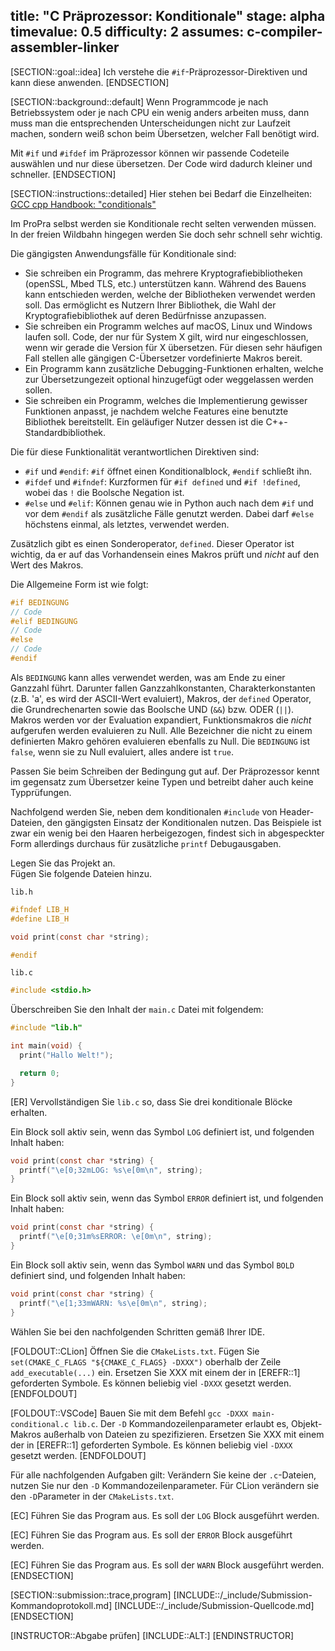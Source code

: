 title: "C Präprozessor: Konditionale"
stage: alpha
timevalue: 0.5
difficulty: 2
assumes: c-compiler-assembler-linker
---
[SECTION::goal::idea]
Ich verstehe die `#if`-Präprozessor-Direktiven und kann diese anwenden.
[ENDSECTION]


[SECTION::background::default]
Wenn Programmcode je nach Betriebssystem oder je nach CPU ein wenig anders arbeiten muss,
dann muss man die entsprechenden Unterscheidungen nicht zur Laufzeit machen,
sondern weiß schon beim Übersetzen, welcher Fall benötigt wird.

Mit `#if` und `#ifdef` im Präprozessor können wir passende Codeteile auswählen
und nur diese übersetzen. Der Code wird dadurch kleiner und schneller.
[ENDSECTION]

[SECTION::instructions::detailed]
Hier stehen bei Bedarf die Einzelheiten:
[GCC cpp Handbook: "conditionals"](https://gcc.gnu.org/onlinedocs/cpp/Conditionals.html)

Im ProPra selbst werden sie Konditionale recht selten verwenden müssen.
In der freien Wildbahn hingegen werden Sie doch sehr schnell sehr wichtig.

Die gängigsten Anwendungsfälle für Konditionale sind:

- Sie schreiben ein Programm, das mehrere Kryptografiebibliotheken (openSSL, Mbed TLS, etc.)
  unterstützen kann. Während des Bauens kann entschieden werden, welche der Bibliotheken verwendet
  werden soll.
  Das ermöglicht es Nutzern Ihrer Bibliothek, die Wahl der Kryptografiebibliothek auf deren
  Bedürfnisse anzupassen.
- Sie schreiben ein Programm welches auf macOS, Linux und Windows laufen soll.
  Code, der nur für System X gilt, wird nur eingeschlossen, wenn wir 
  gerade die Version für X übersetzen.
  Für diesen sehr häufigen Fall stellen alle gängigen C-Übersetzer vordefinierte Makros
  bereit.
- Ein Programm kann zusätzliche Debugging-Funktionen erhalten, welche zur Übersetzungezeit
  optional hinzugefügt oder weggelassen werden sollen.
- Sie schreiben ein Programm, welches die Implementierung gewisser Funktionen anpasst, je nachdem
  welche Features eine benutzte Bibliothek bereitstellt.
  Ein geläufiger Nutzer dessen ist die C++-Standardbibliothek.

Die für diese Funktionalität verantwortlichen Direktiven sind:

- `#if` und `#endif`: `#if` öffnet einen Konditionalblock, `#endif` schließt ihn.
- `#ifdef` und `#ifndef`: Kurzformen für `#if defined` und `#if !defined`, wobei das `!` die
  Boolsche Negation ist.
- `#else` und `#elif`: Können genau wie in Python auch nach dem `#if` und vor dem `#endif`
  als zusätzliche Fälle genutzt werden. Dabei darf `#else` höchstens einmal, als letztes, verwendet
  werden.

Zusätzlich gibt es einen Sonderoperator, `defined`. Dieser Operator ist wichtig, da er auf das
Vorhandensein eines Makros prüft und *nicht* auf den Wert des Makros.

Die Allgemeine Form ist wie folgt:
```c
#if BEDINGUNG
// Code
#elif BEDINGUNG
// Code
#else
// Code
#endif
```

Als `BEDINGUNG` kann alles verwendet werden, was am Ende zu einer Ganzzahl führt.
Darunter fallen Ganzzahlkonstanten, Charakterkonstanten (z.B. 'a', es wird der ASCII-Wert
evaluiert), Makros, der `defined` Operator, die Grundrechenarten sowie das Boolsche UND (`&&`) bzw.
ODER (`||`).
Makros werden vor der Evaluation expandiert, Funktionsmakros die *nicht* aufgerufen werden
evaluieren zu Null.
Alle Bezeichner die nicht zu einem definierten Makro gehören evaluieren ebenfalls zu Null.
Die `BEDINGUNG` ist `false`, wenn sie zu Null evaluiert, alles andere ist `true`.

Passen Sie beim Schreiben der Bedingung gut auf. Der Präprozessor kennt im gegensatz zum Übersetzer
keine Typen und betreibt daher auch keine Typprüfungen.

Nachfolgend werden Sie, neben dem konditionalen `#include` von Header-Dateien, den gängigsten
Einsatz der Konditionalen nutzen.
Das Beispiele ist zwar ein wenig bei den Haaren herbeigezogen, findest sich in abgespeckter Form
allerdings durchaus für zusätzliche `printf` Debugausgaben.

Legen Sie das Projekt an.  
Fügen Sie folgende Dateien hinzu.

`lib.h`
```c
#ifndef LIB_H
#define LIB_H

void print(const char *string);

#endif
```

 `lib.c`
```c
#include <stdio.h>

```

Überschreiben Sie den Inhalt der `main.c` Datei mit folgendem:
```c
#include "lib.h"

int main(void) {
  print("Hallo Welt!");

  return 0;
}
```

[ER] Vervollständigen Sie `lib.c` so, dass Sie drei konditionale Blöcke erhalten.

Ein Block soll aktiv sein, wenn das Symbol `LOG` definiert ist, und folgenden Inhalt haben:
```c
void print(const char *string) {
  printf("\e[0;32mLOG: %s\e[0m\n", string);
}
```
Ein Block soll aktiv sein, wenn das Symbol `ERROR` definiert ist, und folgenden Inhalt haben:
```c
void print(const char *string) {
  printf("\e[0;31m%sERROR: \e[0m\n", string);
}
```
Ein Block soll aktiv sein, wenn das Symbol `WARN` und das Symbol `BOLD` definiert sind, und folgenden
Inhalt haben:
```c
void print(const char *string) {
  printf("\e[1;33mWARN: %s\e[0m\n", string);
}
```

Wählen Sie bei den nachfolgenden Schritten gemäß Ihrer IDE.

[FOLDOUT::CLion]
Öffnen Sie die `CMakeLists.txt`.
Fügen Sie `set(CMAKE_C_FLAGS "${CMAKE_C_FLAGS} -DXXX")` oberhalb der Zeile `add_executable(...)`
ein.
Ersetzen Sie XXX mit einem der in [EREFR::1] geforderten Symbole.
Es können beliebig viel `-DXXX` gesetzt werden.
[ENDFOLDOUT]

[FOLDOUT::VSCode]
Bauen Sie mit dem Befehl `gcc -DXXX main-conditional.c lib.c`.
Der `-D` Kommandozeilenparameter erlaubt es, Objekt-Makros außerhalb von Dateien zu spezifizieren.
Ersetzen Sie XXX mit einem der in [EREFR::1] geforderten Symbole.
Es können beliebig viel `-DXXX` gesetzt werden.
[ENDFOLDOUT]

Für alle nachfolgenden Aufgaben gilt:
Verändern Sie keine der `.c`-Dateien, nutzen Sie nur den `-D` Kommandozeilenparameter.
Für CLion verändern sie den `-D`Parameter in der `CMakeLists.txt`.

[EC] Führen Sie das Program aus.
Es soll der `LOG` Block ausgeführt werden.

[EC] Führen Sie das Program aus.
Es soll der `ERROR` Block ausgeführt werden.

[EC] Führen Sie das Program aus.
Es soll der `WARN` Block ausgeführt werden.
[ENDSECTION]


[SECTION::submission::trace,program]
[INCLUDE::/_include/Submission-Kommandoprotokoll.md]
[INCLUDE::/_include/Submission-Quellcode.md]
[ENDSECTION]


[INSTRUCTOR::Abgabe prüfen]
[INCLUDE::ALT:]
[ENDINSTRUCTOR]
